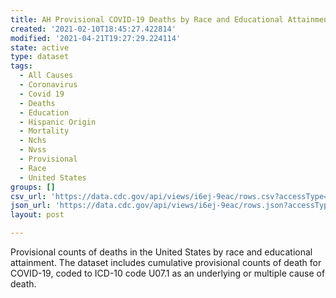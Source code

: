 ```yaml
---
title: AH Provisional COVID-19 Deaths by Race and Educational Attainment
created: '2021-02-10T18:45:27.422814'
modified: '2021-04-21T19:27:29.224114'
state: active
type: dataset
tags:
  - All Causes
  - Coronavirus
  - Covid 19
  - Deaths
  - Education
  - Hispanic Origin
  - Mortality
  - Nchs
  - Nvss
  - Provisional
  - Race
  - United States
groups: []
csv_url: 'https://data.cdc.gov/api/views/i6ej-9eac/rows.csv?accessType=DOWNLOAD'
json_url: 'https://data.cdc.gov/api/views/i6ej-9eac/rows.json?accessType=DOWNLOAD'
layout: post

---
```

Provisional counts of deaths in the United States by race and educational attainment. The dataset includes cumulative provisional counts of death for COVID-19, coded to ICD-10 code U07.1 as an underlying or multiple cause of death.
